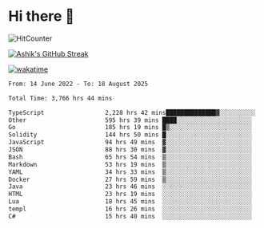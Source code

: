 # Hi there 👋

![HitCounter](https://hits.seeyoufarm.com/api/count/incr/badge.svg?url=https%3A%2F%2Fgithub.com%2Fashrhmn1212%2Fhit-counter)

<!-- ![Contribution Graph](https://github-readme-activity-graph.cyclic.app/graph?username=ashrhmn) -->


<!-- [![Top Langs](https://github-readme-stats.vercel.app/api/top-langs/?username=ashrhmn&layout=compact&theme=synthwave&langs_count=10&card_width=445)](https://github.com/anuraghazra/github-readme-stats) -->

[![Ashik's GitHub Streak](https://github-readme-streak-stats.herokuapp.com/?user=ashrhmn&theme=blood&fire=DD7F1C&background=151515&dates=9f9f9f&border=DD2727)](https://git.io/streak-stats)

<!-- ![Ashik's GitHub stats](https://github-readme-stats.vercel.app/api/?username=ashrhmn&show_icons=true&title_color=fff&icon_color=79ff97&text_color=9f9f9f&bg_color=151515) -->

[![wakatime](https://wakatime.com/badge/user/3df86613-ba63-4631-8e65-0ff18e7becad.svg)](https://wakatime.com/@3df86613-ba63-4631-8e65-0ff18e7becad)

<!--START_SECTION:waka-->

```txt
From: 14 June 2022 - To: 18 August 2025

Total Time: 3,766 hrs 44 mins

TypeScript                 2,228 hrs 42 mins██████████████▓░░░░░░░░░░   59.17 %
Other                      595 hrs 39 mins ████░░░░░░░░░░░░░░░░░░░░░   15.81 %
Go                         185 hrs 19 mins █▒░░░░░░░░░░░░░░░░░░░░░░░   04.92 %
Solidity                   144 hrs 50 mins █░░░░░░░░░░░░░░░░░░░░░░░░   03.85 %
JavaScript                 94 hrs 49 mins  ▓░░░░░░░░░░░░░░░░░░░░░░░░   02.52 %
JSON                       88 hrs 30 mins  ▓░░░░░░░░░░░░░░░░░░░░░░░░   02.35 %
Bash                       65 hrs 54 mins  ▒░░░░░░░░░░░░░░░░░░░░░░░░   01.75 %
Markdown                   53 hrs 19 mins  ▒░░░░░░░░░░░░░░░░░░░░░░░░   01.42 %
YAML                       34 hrs 33 mins  ▒░░░░░░░░░░░░░░░░░░░░░░░░   00.92 %
Docker                     27 hrs 59 mins  ▒░░░░░░░░░░░░░░░░░░░░░░░░   00.74 %
Java                       23 hrs 46 mins  ░░░░░░░░░░░░░░░░░░░░░░░░░   00.63 %
HTML                       23 hrs 19 mins  ░░░░░░░░░░░░░░░░░░░░░░░░░   00.62 %
Lua                        18 hrs 45 mins  ░░░░░░░░░░░░░░░░░░░░░░░░░   00.50 %
templ                      16 hrs 26 mins  ░░░░░░░░░░░░░░░░░░░░░░░░░   00.44 %
C#                         15 hrs 40 mins  ░░░░░░░░░░░░░░░░░░░░░░░░░   00.42 %
```

<!--END_SECTION:waka-->


<!--### Most Used Languages 
<img src="https://wakatime.com/share/@ashrhmn/24ecb986-5bf8-4607-af7f-0aab08908d8c.png" />

### Favourite Tools
<img src="https://wakatime.com/share/@ashrhmn/f4e08015-f3bc-460a-9228-95a3ba11c604.png" />-->
